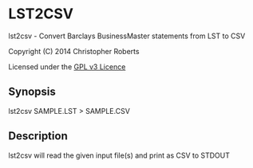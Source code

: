 LST2CSV
=======

lst2csv - Convert Barclays BusinessMaster statements from LST to CSV

Copyright (C) 2014 Christopher Roberts

Licensed under the [GPL v3 Licence](https://github.com/chrisjrob/lst2csv/blob/master/LICENCE.md "Read licence")

Synopsis
--------

 lst2csv SAMPLE.LST > SAMPLE.CSV

Description
-----------

lst2csv will read the given input file(s) and print as CSV to STDOUT

